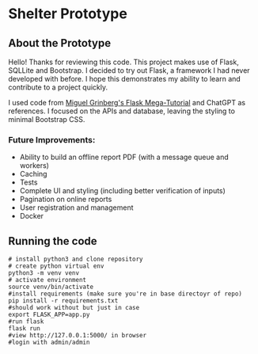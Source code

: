 # Shelter Prototype

## About the Prototype
Hello! Thanks for reviewing this code.
This project makes use of Flask, SQLLite and Bootstrap. 
I decided to try out Flask, a framework I had never developed with before. I hope this demonstrates my ability to learn and contribute to a project quickly.

I used code from [Miguel Grinberg's Flask Mega-Tutorial](https://blog.miguelgrinberg.com/post/the-flask-mega-tutorial-part-ix-pagination) and ChatGPT as references.
I focused on the APIs and database, leaving the styling to minimal Bootstrap CSS.


### Future Improvements:
- Ability to build an offline report PDF (with a message queue and workers)
- Caching
- Tests
- Complete UI and styling (including better verification of inputs)
- Pagination on online reports
- User registration and management
- Docker

## Running the code
```shell
# install python3 and clone repository
# create python virtual env
python3 -m venv venv
# activate environment
source venv/bin/activate
#install requirements (make sure you're in base directoyr of repo)
pip install -r requirements.txt
#should work without but just in case
export FLASK_APP=app.py
#run flask
flask run
#view http://127.0.0.1:5000/ in browser
#login with admin/admin
